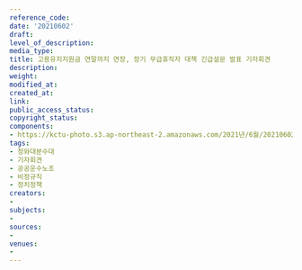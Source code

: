 ```yaml
---
reference_code: 
date: '20210602'
draft: 
level_of_description: 
media_type: 
title: 고용유지지원금 연말까지 연장, 장기 무급휴직자 대책 긴급설문 발표 기자회견
description: 
weight: 
modified_at: 
created_at: 
link: 
public_access_status: 
copyright_status: 
components:
- https://kctu-photo.s3.ap-northeast-2.amazonaws.com/2021년/6월/20210602-고용유지지원금+연말까지+연장,+장기+무급휴직자+대책+긴급설문+발표+기자회견_청와대분수대_기자회견_공공운수노조_비정규직_정치정책/_1D20270.jpg
tags:
- 청와대분수대
- 기자회견
- 공공운수노조
- 비정규직
- 정치정책
creators:
- 
subjects:
- 
sources:
- 
venues:
- 
---
```


